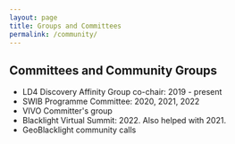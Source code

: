 ```yaml
---
layout: page
title: Groups and Committees
permalink: /community/
---
```


<h2> Committees and Community Groups </h2>
<ul>
<li> LD4 Discovery Affinity Group co-chair: 2019 - present </li>
<li> SWIB Programme Committee: 2020, 2021, 2022 </li>
<li> VIVO Committer's group </li>
<li> Blacklight Virtual Summit: 2022. Also helped with 2021. </li>
<li> GeoBlacklight community calls </li>
</ul>